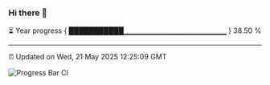 ### Hi there 👋

⏳ Year progress { ███████████▁▁▁▁▁▁▁▁▁▁▁▁▁▁▁▁▁▁▁ } 38.50 %

---

⏰ Updated on Wed, 21 May 2025 12:25:09 GMT

![Progress Bar CI](https://github.com/code-lakshay/GitHub-Actions-Demo/workflows/Progress%20Bar%20CI/badge.svg)
